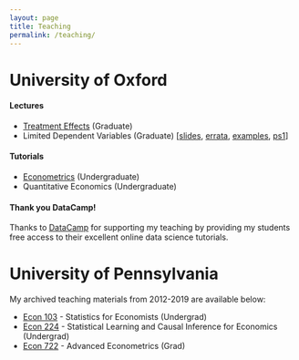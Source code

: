 ```yaml
---
layout: page
title: Teaching
permalink: /teaching/
---
```

<!--- My office hours for the Spring Semester of 2019 will take place on Mondays from 3-4pm and Thursdays from 4-5pm in PCPSE 630. --->

# University of Oxford

#### Lectures
- [Treatment Effects](./pdf/treatment-effects.pdf) (Graduate)
- Limited Dependent Variables (Graduate) [[slides](./pdf/limdep.pdf), [errata](./pdf/limdep-errata.pdf), [examples](./pdf/r-examples.html), [ps1](./pdf/ps1.pdf)] 

#### Tutorials
- [Econometrics](./pdf/econometrics-tutorials.pdf) (Undergraduate)
- Quantitative Economics (Undergraduate)

#### Thank you DataCamp!
Thanks to [DataCamp](https://www.datacamp.com/) for supporting my teaching by providing my students free access to their excellent online data science tutorials.

# University of Pennsylvania
My archived teaching materials from 2012-2019 are available below:
- [Econ 103](http://ditraglia.com/Econ103Public) - Statistics for Economists (Undergrad)
- [Econ 224](http://ditraglia.com/econ224) - Statistical Learning and Causal Inference for Economics (Undergrad)
- [Econ 722](http://ditraglia.com/econ722) - Advanced Econometrics (Grad)

